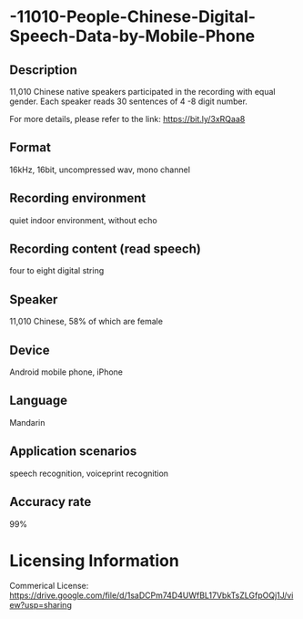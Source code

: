 # -11010-People-Chinese-Digital-Speech-Data-by-Mobile-Phone


## Description
11,010 Chinese native speakers participated in the recording with equal gender. Each speaker reads 30 sentences of 4 -8 digit number.

For more details, please refer to the link: https://bit.ly/3xRQaa8

## Format
16kHz, 16bit, uncompressed wav, mono channel

## Recording environment
quiet indoor environment, without echo

## Recording content (read speech)
four to eight digital string

## Speaker
11,010 Chinese, 58% of which are female

## Device
Android mobile phone, iPhone

## Language
Mandarin

## Application scenarios
speech recognition, voiceprint recognition

## Accuracy rate
99%

# Licensing Information
Commerical License: https://drive.google.com/file/d/1saDCPm74D4UWfBL17VbkTsZLGfpOQj1J/view?usp=sharing
